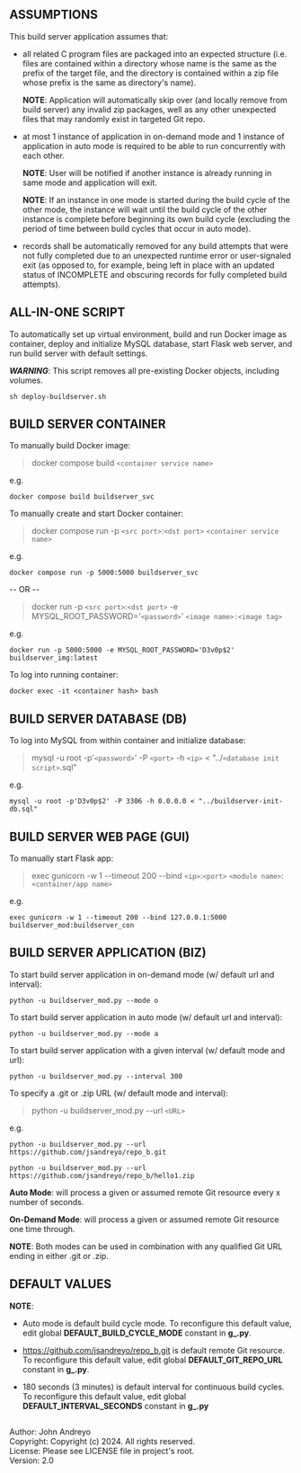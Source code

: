 ## ASSUMPTIONS

This build server application assumes that:

- all related C program files are packaged into an expected structure (i.e. files are contained within a directory whose name is the same as the prefix of the target file, and the directory is contained within a zip file whose prefix is the same as directory's name). 

    **NOTE**: Application will automatically skip over (and locally remove from build server) any invalid zip packages, well as any other unexpected files that may randomly exist in targeted Git repo.

- at most 1 instance of application in on-demand mode and 1 instance of application in auto mode is required to be able to run concurrently with each other.

    **NOTE**: User will be notified if another instance is already running in same mode and application will exit.

    **NOTE**: If an instance in one mode is started during the build cycle of the other mode, the instance will wait until the build cycle of the other instance is complete before beginning its own build cycle (excluding the period of time between build cycles that occur in auto mode).

- records shall be automatically removed for any build attempts that were not fully completed due to an unexpected runtime error or user-signaled exit (as opposed to, for example, being left in place with an updated status of INCOMPLETE and obscuring records for fully completed build attempts).

## ALL-IN-ONE SCRIPT

To automatically set up virtual environment, build and run Docker image as container, deploy and initialize MySQL database, start Flask web server, and run build server with default settings.

***WARNING***: This script removes all pre-existing Docker objects, including volumes.

    sh deploy-buildserver.sh

## BUILD SERVER CONTAINER

To manually build Docker image:

> docker compose build `<container service name>`

e.g.

    docker compose build buildserver_svc

To manually create and start Docker container:

> docker compose run -p `<src port>`:`<dst port>` `<container service name>`

e.g.

    docker compose run -p 5000:5000 buildserver_svc

-- OR --

> docker run -p `<src port>`:`<dst port>` -e MYSQL_ROOT_PASSWORD='`<password>`' `<image name>:<image tag>` 

e.g.

    docker run -p 5000:5000 -e MYSQL_ROOT_PASSWORD='D3v0p$2' buildserver_img:latest 

To log into running container:

    docker exec -it <container hash> bash

## BUILD SERVER DATABASE (DB)

To log into MySQL from within container and initialize database:

> mysql -u root -p'`<password>`' -P `<port>` -h `<ip>` < "../`<database init script>`.sql"

e.g.

    mysql -u root -p'D3v0p$2' -P 3306 -h 0.0.0.0 < "../buildserver-init-db.sql"

## BUILD SERVER WEB PAGE (GUI)

To manually start Flask app:

> exec gunicorn -w 1 --timeout 200 --bind `<ip>`:`<port>` `<module name>`:`<container/app name>`

e.g.

    exec gunicorn -w 1 --timeout 200 --bind 127.0.0.1:5000 buildserver_mod:buildserver_con

## BUILD SERVER APPLICATION (BIZ)

To start build server application in on-demand mode (w/ default url and interval):

    python -u buildserver_mod.py --mode o

To start build server application in auto mode (w/ default url and interval):

    python -u buildserver_mod.py --mode a

To start build server application with a given interval (w/ default mode and url):

    python -u buildserver_mod.py --interval 300

To specify a .git or .zip URL (w/ default mode and interval):

> python -u buildserver_mod.py --url `<URL>`

e.g.
```
python -u buildserver_mod.py --url https://github.com/jsandreyo/repo_b.git
```
```
python -u buildserver_mod.py --url https://github.com/jsandreyo/repo_b/hello1.zip
```

**Auto Mode**: will process a given or assumed remote Git resource every x number of seconds.

**On-Demand Mode**: will process a given or assumed remote Git resource one time through.

**NOTE**: Both modes can be used in combination with any qualified Git URL ending in either .git or .zip.

## DEFAULT VALUES

**NOTE**:

- Auto mode is default build cycle mode.  To reconfigure this default value, edit global **DEFAULT_BUILD_CYCLE_MODE** constant in **g_.py**.

- https://github.com/jsandreyo/repo_b.git is default remote Git resource.  To reconfigure this default value, edit global **DEFAULT_GIT_REPO_URL** constant in **g_.py**.

- 180 seconds (3 minutes) is default interval for continuous build cycles.  To reconfigure this default value, edit global **DEFAULT_INTERVAL_SECONDS** constant in **g_.py**


##

Author: John Andreyo \
Copyright: Copyright (c) 2024. All rights reserved. \
License: Please see LICENSE file in project's root. \
Version: 2.0
